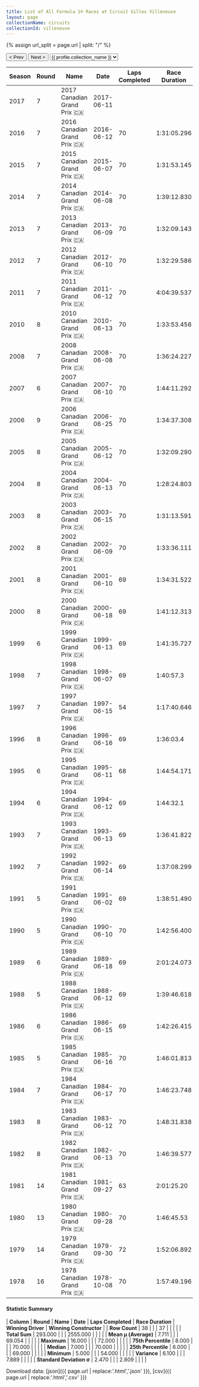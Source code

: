 ```yaml
---
title: List of All Formula 1® Races at Circuit Gilles Villeneuve
layout: page
collectionName: circuits
collectionId: villeneuve
---
```


{% assign url_split = page.url | split: "/" %}
<div id="collection-navigation">
<button onclick="selector.options[selector.selectedIndex-1].value && (window.location = selector.options[selector.selectedIndex-1].value);">&lt; Prev</button>
<button onclick="selector.options[selector.selectedIndex+1].value && (window.location = selector.options[selector.selectedIndex+1].value);">Next &gt;</button>
<select id="selector" onchange="this.options[this.selectedIndex].value && (window.location = this.options[this.selectedIndex].value);">
  {% for collectionId in site.data[page.collectionName].refs %}
    {% if collectionId == page.collectionId %}
      {% assign selected = "selected" %}
    {% else %}
      {% assign selected = "" %}
    {% endif %}
    {% assign profile = site.data[page.collectionName][collectionId].profile %}
    <option value="/f1/{{ page.collectionName }}/{{ collectionId }}/{{ url_split[4] }}" {{ selected }}>{{ profile.collection_name }}</option>
  {% endfor %}
</select>
</div>

| Season | Round | Name | Date | Laps Completed | Race Duration | Winning Driver | Winning Constructor |
|--|--|--|--|--|--|--|--|
| 2017 | 7 | 2017 Canadian Grand Prix 🇨🇦 | 2017-06-11 |   |   |   |   |
| 2016 | 7 | 2016 Canadian Grand Prix 🇨🇦 | 2016-06-12 | 70 | 1:31:05.296 | Lewis Hamilton 🇬🇧 | Mercedes 🇩🇪 |
| 2015 | 7 | 2015 Canadian Grand Prix 🇨🇦 | 2015-06-07 | 70 | 1:31:53.145 | Lewis Hamilton 🇬🇧 | Mercedes 🇩🇪 |
| 2014 | 7 | 2014 Canadian Grand Prix 🇨🇦 | 2014-06-08 | 70 | 1:39:12.830 | Daniel Ricciardo 🇦🇺 | Red Bull 🇦🇹 |
| 2013 | 7 | 2013 Canadian Grand Prix 🇨🇦 | 2013-06-09 | 70 | 1:32:09.143 | Sebastian Vettel 🇩🇪 | Red Bull 🇦🇹 |
| 2012 | 7 | 2012 Canadian Grand Prix 🇨🇦 | 2012-06-10 | 70 | 1:32:29.586 | Lewis Hamilton 🇬🇧 | McLaren 🇬🇧 |
| 2011 | 7 | 2011 Canadian Grand Prix 🇨🇦 | 2011-06-12 | 70 | 4:04:39.537 | Jenson Button 🇬🇧 | McLaren 🇬🇧 |
| 2010 | 8 | 2010 Canadian Grand Prix 🇨🇦 | 2010-06-13 | 70 | 1:33:53.456 | Lewis Hamilton 🇬🇧 | McLaren 🇬🇧 |
| 2008 | 7 | 2008 Canadian Grand Prix 🇨🇦 | 2008-06-08 | 70 | 1:36:24.227 | Robert Kubica 🇵🇱 | BMW Sauber 🇩🇪 |
| 2007 | 6 | 2007 Canadian Grand Prix 🇨🇦 | 2007-06-10 | 70 | 1:44:11.292 | Lewis Hamilton 🇬🇧 | McLaren 🇬🇧 |
| 2006 | 9 | 2006 Canadian Grand Prix 🇨🇦 | 2006-06-25 | 70 | 1:34:37.308 | Fernando Alonso 🇪🇸 | Renault 🇫🇷 |
| 2005 | 8 | 2005 Canadian Grand Prix 🇨🇦 | 2005-06-12 | 70 | 1:32:09.290 | Kimi Räikkönen 🇫🇮 | McLaren 🇬🇧 |
| 2004 | 8 | 2004 Canadian Grand Prix 🇨🇦 | 2004-06-13 | 70 | 1:28:24.803 | Michael Schumacher 🇩🇪 | Ferrari 🇮🇹 |
| 2003 | 8 | 2003 Canadian Grand Prix 🇨🇦 | 2003-06-15 | 70 | 1:31:13.591 | Michael Schumacher 🇩🇪 | Ferrari 🇮🇹 |
| 2002 | 8 | 2002 Canadian Grand Prix 🇨🇦 | 2002-06-09 | 70 | 1:33:36.111 | Michael Schumacher 🇩🇪 | Ferrari 🇮🇹 |
| 2001 | 8 | 2001 Canadian Grand Prix 🇨🇦 | 2001-06-10 | 69 | 1:34:31.522 | Ralf Schumacher 🇩🇪 | Williams 🇬🇧 |
| 2000 | 8 | 2000 Canadian Grand Prix 🇨🇦 | 2000-06-18 | 69 | 1:41:12.313 | Michael Schumacher 🇩🇪 | Ferrari 🇮🇹 |
| 1999 | 6 | 1999 Canadian Grand Prix 🇨🇦 | 1999-06-13 | 69 | 1:41:35.727 | Mika Häkkinen 🇫🇮 | McLaren 🇬🇧 |
| 1998 | 7 | 1998 Canadian Grand Prix 🇨🇦 | 1998-06-07 | 69 | 1:40:57.3 | Michael Schumacher 🇩🇪 | Ferrari 🇮🇹 |
| 1997 | 7 | 1997 Canadian Grand Prix 🇨🇦 | 1997-06-15 | 54 | 1:17:40.646 | Michael Schumacher 🇩🇪 | Ferrari 🇮🇹 |
| 1996 | 8 | 1996 Canadian Grand Prix 🇨🇦 | 1996-06-16 | 69 | 1:36:03.4 | Damon Hill 🇬🇧 | Williams 🇬🇧 |
| 1995 | 6 | 1995 Canadian Grand Prix 🇨🇦 | 1995-06-11 | 68 | 1:44:54.171 | Jean Alesi 🇫🇷 | Ferrari 🇮🇹 |
| 1994 | 6 | 1994 Canadian Grand Prix 🇨🇦 | 1994-06-12 | 69 | 1:44:32.1 | Michael Schumacher 🇩🇪 | Benetton 🇮🇹 |
| 1993 | 7 | 1993 Canadian Grand Prix 🇨🇦 | 1993-06-13 | 69 | 1:36:41.822 | Alain Prost 🇫🇷 | Williams 🇬🇧 |
| 1992 | 7 | 1992 Canadian Grand Prix 🇨🇦 | 1992-06-14 | 69 | 1:37:08.299 | Gerhard Berger 🇦🇹 | McLaren 🇬🇧 |
| 1991 | 5 | 1991 Canadian Grand Prix 🇨🇦 | 1991-06-02 | 69 | 1:38:51.490 | Nelson Piquet 🇧🇷 | Benetton 🇮🇹 |
| 1990 | 5 | 1990 Canadian Grand Prix 🇨🇦 | 1990-06-10 | 70 | 1:42:56.400 | Ayrton Senna 🇧🇷 | McLaren 🇬🇧 |
| 1989 | 6 | 1989 Canadian Grand Prix 🇨🇦 | 1989-06-18 | 69 | 2:01:24.073 | Thierry Boutsen 🇧🇪 | Williams 🇬🇧 |
| 1988 | 5 | 1988 Canadian Grand Prix 🇨🇦 | 1988-06-12 | 69 | 1:39:46.618 | Ayrton Senna 🇧🇷 | McLaren 🇬🇧 |
| 1986 | 6 | 1986 Canadian Grand Prix 🇨🇦 | 1986-06-15 | 69 | 1:42:26.415 | Nigel Mansell 🇬🇧 | Williams 🇬🇧 |
| 1985 | 5 | 1985 Canadian Grand Prix 🇨🇦 | 1985-06-16 | 70 | 1:46:01.813 | Michele Alboreto 🇮🇹 | Ferrari 🇮🇹 |
| 1984 | 7 | 1984 Canadian Grand Prix 🇨🇦 | 1984-06-17 | 70 | 1:46:23.748 | Nelson Piquet 🇧🇷 | Brabham 🇬🇧 |
| 1983 | 8 | 1983 Canadian Grand Prix 🇨🇦 | 1983-06-12 | 70 | 1:48:31.838 | René Arnoux 🇫🇷 | Ferrari 🇮🇹 |
| 1982 | 8 | 1982 Canadian Grand Prix 🇨🇦 | 1982-06-13 | 70 | 1:46:39.577 | Nelson Piquet 🇧🇷 | Brabham 🇬🇧 |
| 1981 | 14 | 1981 Canadian Grand Prix 🇨🇦 | 1981-09-27 | 63 | 2:01:25.20 | Jacques Laffite 🇫🇷 | Ligier 🇫🇷 |
| 1980 | 13 | 1980 Canadian Grand Prix 🇨🇦 | 1980-09-28 | 70 | 1:46:45.53 | Alan Jones 🇦🇺 | Williams 🇬🇧 |
| 1979 | 14 | 1979 Canadian Grand Prix 🇨🇦 | 1979-09-30 | 72 | 1:52:06.892 | Alan Jones 🇦🇺 | Williams 🇬🇧 |
| 1978 | 16 | 1978 Canadian Grand Prix 🇨🇦 | 1978-10-08 | 70 | 1:57:49.196 | Gilles Villeneuve 🇨🇦 | Ferrari 🇮🇹 |

#### Statistic Summary

| **Column** | **Round** | **Name** | **Date** | **Laps Completed** | **Race Duration** | **Winning Driver** | **Winning Constructor** |
| **Row Count** | 38 |  |  | 37 |  |  |  |
| **Total Sum** | 293.000 |  |  | 2555.000 |  |  |  |
| **Mean μ (Average)** | 7.711 |  |  | 69.054 |  |  |  |
| **Maximum** | 16.000 |  |  | 72.000 |  |  |  |
| **75th Percentile** | 8.000 |  |  | 70.000 |  |  |  |
| **Median** | 7.000 |  |  | 70.000 |  |  |  |
| **25th Percentile** | 6.000 |  |  | 69.000 |  |  |  |
| **Minimum** | 5.000 |  |  | 54.000 |  |  |  |
| **Variance** | 6.100 |  |  | 7.889 |  |  |  |
| **Standard Deviation σ** | 2.470 |  |  | 2.809 |  |  |  |

Download data: [json]({{ page.url | replace:'.html','.json' }}), [csv]({{ page.url | replace:'.html','.csv' }})
